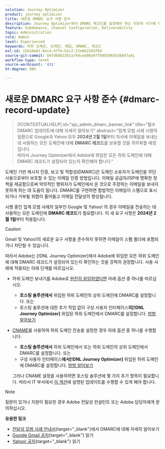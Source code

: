 ```yaml
---
solution: Journey Optimizer
product: journey optimizer
title: 새로운 DMARC 요구 사항 준수
description: Journey Optimizer에서 DMARC 레코드를 설정해야 하는 이유와 시기에 대해 알아봅니다
feature: Subdomains, Channel Configuration, Deliverability
topic: Administration
role: Admin
level: Experienced
keywords: 하위 도메인, 도메인, 메일, DMARC, 레코드
exl-id: 15b10a61-6ecd-4ffa-b1c2-21e862263f6d
source-git-commit: b6fd60b23b1a744ceb80a97fb092065b36847a41
workflow-type: tm+mt
source-wordcount: '431'
ht-degree: 98%

---
```


# 새로운 DMARC 요구 사항 준수 {#dmarc-record-update}

>[!CONTEXTUALHELP]
>id="ajo_admin_dmarc_banner_link"
>title="필수 DMARC 업데이트에 대해 자세히 알아보기"
>abstract="업계 모범 사례 시행의 일환으로 Google과 Yahoo 모두 **2024년 2월 1일**&#x200B;부터 자사에 이메일을 보내는 데 사용하는 모든 도메인에 대해 **DMARC 레코드**&#x200B;를 보유할 것을 의무화할 예정입니다.<br>따라서 Journey Optimizer에서 Adobe에 위임한 모든 하위 도메인에 대해 DMARC 레코드가 설정되어 있는지 확인해야 합니다."

도메인 기반 메시지 인증, 보고 및 적합성(DMARC)은 도메인 소유자가 도메인을 무단 사용으로부터 보호할 수 있는 이메일 인증 방법입니다. 이메일 공급자/ISP에 명확한 정책을 제공함으로써 악의적인 행위자가 도메인에서 온 것으로 주장하는 이메일을 보내지 못하게 하는 데 도움이 됩니다. DMARC를 구현하면 합법적인 이메일이 스팸으로 표시되거나 거부될 위험이 줄어들고 이메일 전달성이 향상됩니다.

시행 중인 업계 모범 사례의 일부인 Google 및 Yahoo! 의 경우 이메일을 전송하는 데 사용하는 모든 도메인에 **DMARC 레코드**&#x200B;가 필요합니다. 이 새 요구 사항은 **2024년 2월 1일**&#x200B;부터 적용됩니다.

>[!CAUTION]
>
>Gmail 및 Yahoo!의 새로운 요구 사항을 준수하지 못하면 이메일이 스팸 폴더에 포함되거나 차단될 수 있습니다.

따라서 Adobe는 [!DNL Journey Optimizer]에서 Adobe에 위임한 모든 하위 도메인에 대해 DMARC 레코드가 설정되어 있는지 확인하는 것을 강력히 권장합니다. 사용 사례에 적용되는 아래 단계를 따르십시오.

* 하위 도메인 보내기를 Adobe로 [완전히 위임하였다면](delegate-subdomain.md#full-subdomain-delegation) 아래 옵션 중 하나를 따르십시오.

   * **호스팅 솔루션에서** 위임된 하위 도메인의 상위 도메인에 DMARC를 설정합니다.
또는
   * 호스팅 솔루션에 대한 추가 작업 없이 구성 사용자 인터페이스&#x200B;**의[!DNL Journey Optimizer]** 위임된 하위 도메인에서 DMARC를 설정합니다. [방법 알아보기](dmarc-record.md#implement-dmarc)

* [CNAME](delegate-subdomain.md#cname-subdomain-delegation)를 사용하여 하위 도메인 전송을 설정한 경우 아래 옵션 중 하나를 수행합니다.

   * **호스팅 솔루션에서** 하위 도메인에서 또는 하위 도메인의 상위 도메인에서 DMARC를 설정합니다.
또는
   * 구성 사용자 인터페이스&#x200B;**에서[!DNL Journey Optimizer]** 위임된 하위 도메인에 DMARC를 설정합니다. [방법 알아보기](dmarc-record.md#implement-dmarc)

  그러나 CNAME 설정을 사용하려면 호스팅 솔루션에 몇 가지 추가 항목이 필요합니다. 따라서 IT 부서에서 [이 섹션](dmarc-record.md#implement-dmarc)에 설명된 업데이트를 수행할 수 있게 해야 합니다.

<!--The most recent timelines shared by Google and Yahoo! are as follows:

* Google:

    * **February 2024** – Temporary bounces designed to provide warning of non-compliance will begin. Emails will still be delivered as normal after a short delay if you are not yet in compliance. If you are fully in compliance there will be no temporary bounces and you will not be affected.

    * **April 2024** – Blocks will begin for senders who are not in compliance with DMARC requirement. Only a portion of non-compliant email will be blocked at first, with the percentage blocked increasing over time.

    * **June 1st, 2024** – Any sender not in full compliance will experience blocking.

* Yahoo! has not provided exact dates, but has said "the rollout of enforcement will begin in February 2024. Enforcement will be gradually rolled out".
-->

>[!NOTE]
>
>질문이 있거나 지원이 필요한 경우 Adobe 전달성 컨설턴트 또는 Adobe 담당자에게 문의하십시오.

**유용한 링크**

* [전달성 모범 사례 안내서](https://experienceleague.adobe.com/docs/deliverability-learn/deliverability-best-practice-guide/additional-resources/technotes/implement-dmarc.html?lang=ko#about){target="_blank"}에서 DMARC에 대해 자세히 알아보기
* [Google Gmail 공지](https://blog.google/products/gmail/gmail-security-authentication-spam-protection/){target="_blank"} 읽기
* [Yahoo! 공지](https://blog.postmaster.yahooinc.com/post/730172167494483968/more-secure-less-spam){target="_blank"} 읽기

<!--Find more guidance about these changes in the [Deliverability Best Practice Guide]-->
